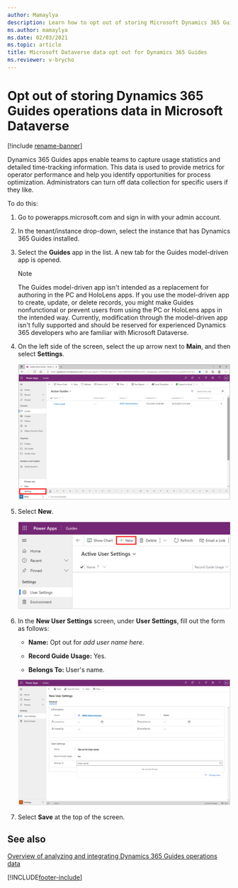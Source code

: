 ```yaml
---
author: Mamaylya
description: Learn how to opt out of storing Microsoft Dynamics 365 Guides usage data in Microsoft Dataverse, for privacy reasons.
ms.author: mamaylya
ms.date: 02/03/2021
ms.topic: article
title: Microsoft Dataverse data opt out for Dynamics 365 Guides
ms.reviewer: v-brycho
---
```


# Opt out of storing Dynamics 365 Guides operations data in Microsoft Dataverse

[!include [rename-banner](~/includes/cc-data-platform-banner.md)]

Dynamics 365 Guides apps enable teams to capture usage statistics and detailed time-tracking information. This data is used to 
provide metrics for operator performance and help you identify opportunities for process optimization. Administrators can turn off 
data collection for specific users if they like. 

To do this:

1. Go to powerapps.microsoft.com and sign in with your admin account.

2. In the tenant/instance drop-down, select the instance that has Dynamics 365 Guides installed.

3. Select the **Guides** app in the list. A new tab for the Guides model-driven app is opened.

    > [!NOTE]
    > The Guides model-driven app isn't intended as a replacement for authoring in the PC and HoloLens apps. If you use the model-driven app to create, update, or delete records, you might make Guides nonfunctional or prevent users from using the PC or HoloLens apps in the intended way. Currently, modification through the model-driven app isn't fully supported and should be reserved for experienced Dynamics 365 developers who are familiar with Microsoft Dataverse.

4. On the left side of the screen, select the up arrow next to **Main**, and then select **Settings**.

    ![User Settings.](media/data-opt-out-user-setting.PNG "User Settings")
 
5. Select **New**.

    ![Select New.](media/data-opt-out-new.PNG "Select New")
 
6. In the **New User Settings** screen, under **User Settings**, fill out the form as follows:

    - **Name:** Opt out for *add user name here*.

    - **Record Guide Usage:** Yes.

    - **Belongs To:** User's name. 

    ![Filled-out form.](media/data-opt-out-filled-out-form.PNG "Filled-out-form")
    
7. Select **Save** at the top of the screen.
 
## See also

[Overview of analyzing and integrating Dynamics 365 Guides operations data](analytics-overview.md)


[!INCLUDE[footer-include](../includes/footer-banner.md)]
